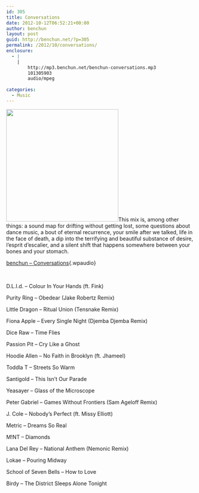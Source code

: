 ```yaml
---
id: 305
title: Conversations
date: 2012-10-12T06:52:21+00:00
author: benchun
layout: post
guid: http://benchun.net/?p=305
permalink: /2012/10/conversations/
enclosure:
  - |
    |
        http://mp3.benchun.net/benchun-conversations.mp3
        101305903
        audio/mpeg
        
categories:
  - Music
---
```

<img class="alignleft size-medium wp-image-308" title="conversations" src="http://benchun.net/wp-content/uploads/2012/10/conversations-300x300.jpg" alt="" width="300" height="300" srcset="http://benchun.net/wp-content/uploads/2012/10/conversations-150x150.jpg 150w, http://benchun.net/wp-content/uploads/2012/10/conversations-300x300.jpg 300w, http://benchun.net/wp-content/uploads/2012/10/conversations.jpg 640w" sizes="(max-width: 300px) 100vw, 300px" />This mix is, among other things: a sound map for drifting without getting lost, some questions about dance music, a bout of eternal recurrence, your smile after we talked, life in the face of death, a dip into the terrifying and beautiful substance of desire, l&#8217;esprit d&#8217;escalier, and a silent shift that happens somewhere between your bones and your stomach.

[benchun &#8211; Conversations](http://mp3.benchun.net/benchun-conversations.mp3){.wpaudio}

<!--more-->


  
<br clear="left" />
  
D.L.I.d. &#8211; Colour In Your Hands (ft. Fink)
  
Purity Ring &#8211; Obedear (Jake Robertz Remix)
  
Little Dragon &#8211; Ritual Union (Tensnake Remix)
  
Fiona Apple &#8211; Every Single Night (Djemba Djemba Remix)
  
Dice Raw &#8211; Time Flies
  
Passion Pit &#8211; Cry Like a Ghost
  
Hoodie Allen &#8211; No Faith in Brooklyn (ft. Jhameel)
  
Toddla T &#8211; Streets So Warm
  
Santigold &#8211; This Isn&#8217;t Our Parade
  
Yeasayer &#8211; Glass of the Microscope
  
Peter Gabriel &#8211; Games Without Frontiers (Sam Ageloff Remix)
  
J. Cole &#8211; Nobody&#8217;s Perfect (ft. Missy Elliott)
  
Metric &#8211; Dreams So Real
  
M!NT &#8211; Diamonds
  
Lana Del Rey &#8211; National Anthem (Nemonic Remix)
  
Lokae &#8211; Pouring Midway
  
School of Seven Bells &#8211; How to Love
  
Birdy &#8211; The District Sleeps Alone Tonight
